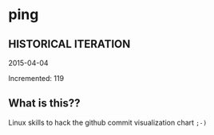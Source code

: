 # ping

## HISTORICAL ITERATION
2015-04-04

Incremented: 119

## What is this?? 
Linux skills to hack the github commit visualization chart `;-)`
